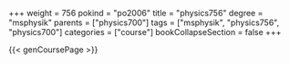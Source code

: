 +++
weight = 756
pokind = "po2006"
title = "physics756"
degree = "msphysik"
parents = ["physics700"]
tags = ["msphysik", "physics756", "physics700"]
categories = ["course"]
bookCollapseSection = false
+++

{{< genCoursePage >}}
